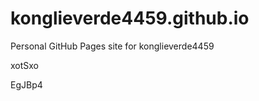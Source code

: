 # konglieverde4459.github.io
Personal GitHub Pages site for konglieverde4459














































xotSxo

EgJBp4
